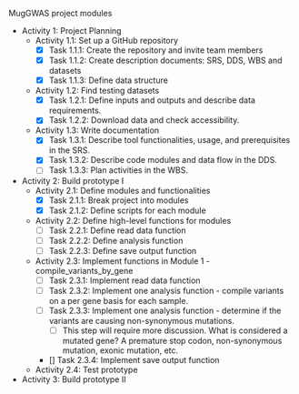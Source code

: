 MugGWAS project modules

- Activity 1: Project Planning
  - Activity 1.1: Set up a GitHub repository
    - [X] Task 1.1.1: Create the repository and invite team members
    - [X] Task 1.1.2: Create description documents: SRS, DDS, WBS and datasets
    - [X] Task 1.1.3: Define data structure
  - Activity 1.2: Find testing datasets
    - [X] Task 1.2.1: Define inputs and outputs and describe data requirements.
    - [X] Task 1.2.2: Download data and check accessibility.
  - Activity 1.3: Write documentation
    - [X] Task 1.3.1: Describe tool functionalities, usage, and prerequisites in the SRS.
    - [X] Task 1.3.2: Describe code modules and data flow in the DDS.
    - [ ] Task 1.3.3: Plan activities in the WBS.
- Activity 2: Build prototype I
  - Activity 2.1: Define modules and functionalities
    - [X] Task 2.1.1: Break project into modules
    - [X] Task 2.1.2: Define scripts for each module
  - Activity 2.2: Define high-level functions for modules
    - [ ] Task 2.2.1: Define read data function
    - [ ] Task 2.2.2: Define analysis function
    - [ ] Task 2.2.3: Define save output function
  - Activity 2.3: Implement functions in Module 1 - compile_variants_by_gene 
    - [ ] Task 2.3.1: Implement read data function
    - [ ] Task 2.3.2: Implement one analysis function - compile variants on a per gene basis for each sample.
    - [ ] Task 2.3.3: Implement one analysis function - determine if the variants are causing non-synonymous mutations. 
      - [ ] This step will require more discussion. What is considered a mutated gene? A premature stop codon, non-synonymous mutation, exonic mutation, etc.
    - [] Task 2.3.4: Implement save output function
  - Activity 2.4: Test prototype
- Activity 3: Build prototype II

